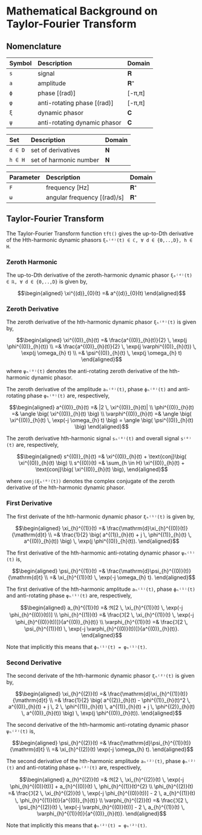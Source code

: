 # Mathematical Background on Taylor-Fourier Transform

## Nomenclature

| Symbol    | Description                   | Domain    |
|:----------|:------------------------------|:----------|
| `s`       | signal                        | 𝐑         |
| `a`       | amplitude                     | 𝐑⁺        |
| `ϕ`       | phase [(rad)]                 | [-π,π]    |
| `φ`       | anti-rotating phase [(rad)]   | [-π,π]    |
| `ξ`       | dynamic phasor                | 𝐂         |
| `ψ`       | anti-rotating dynamic phasor  | 𝐂         |

| Set       | Description                   | Domain    |
|:----------|:------------------------------|:----------|
| `d ∈ D`   | set of derivatives            | 𝐍         |
| `h ∈ H`   | set of harmonic number        | 𝐍         |

| Parameter | Description                   | Domain    |
|:----------|:------------------------------|:----------|
| `F`       | frequency [Hz]                | 𝐑⁺        |
| `ω`       | angular frequency [(rad)/s]   | 𝐑⁺        |

## Taylor-Fourier Transform

The Taylor-Fourier Transform function `tft()` gives the up-to-Dth derivative of 
the Hth-harmonic dynamic phasors `ξₕ⁽ᵈ⁾(t) ∈ ℂ, ∀ d ∈ {0,..,D}, h ∈ H`. 

### Zeroth Harmonic

The up-to-Dth derivative of the zeroth-harmonic dynamic phasor 
`ξ₀⁽ᵈ⁾(t) ∈ ℝ, ∀ d ∈ {0,..,D}` is given by,
```math
\begin{aligned}
    \xi^{(d)}_{0}(t)        =& a^{(d)}_{0}(t)
\end{aligned}
```

### Zeroth Derivative

The zeroth derivative of the hth-harmonic dynamic phasor `ξₕ⁽⁰⁾(t)` is given by,
```math
\begin{aligned}
    \xi^{(0)}_{h}(t)        =& \frac{a^{(0)}_{h}(t)}{2} \, \exp(j \phi^{(0)}_{h}(t)) \\
                            =& \frac{a^{(0)}_{h}(t)}{2} \, \exp(j \varphi^{(0)}_{h}(t)) \, \exp(j \omega_{h} t) \\
                            =& \psi^{(0)}_{h}(t) \, \exp(j \omega_{h} t)

\end{aligned}
```
where `ψₕ⁽⁰⁾(t)` denotes the anti-rotating zeroth derivative of the hth-harmonic 
dynamic phasor. 

The zeroth derivative of the amplitude `aₕ⁽⁰⁾(t)`, phase `ϕₕ⁽⁰⁾(t)` and anti-rotating 
phase `φₕ⁽⁰⁾(t)` are, respectively,
```math
\begin{aligned}
    a^{(0)}_{h}(t)          =& |2 \, \xi^{(0)}_{h}(t)| \\
    \phi^{(0)}_{h}(t)       =& \angle \big( \xi^{(0)}_{h}(t) \big) \\
    \varphi^{(0)}_{h}(t)    =& \angle \big( \xi^{(0)}_{h}(t) \, \exp(-j \omega_{h} t) \big) = \angle \big( \psi^{(0)}_{h}(t) \big)
\end{aligned}
```
The zeroth derivative hth-harmonic signal `sₕ⁽⁰⁾(t)` and overall signal `s⁽⁰⁾(t)` 
are, respectively,
```math
\begin{aligned}
    s^{(0)}_{h}(t)          =& \xi^{(0)}_{h}(t) + \text{conj}\big( \xi^{(0)}_{h}(t) \big) \\
    s^{(0)}(t)              =& \sum_{h \in H} \xi^{(0)}_{h}(t) + \text{conj}\big( \xi^{(0)}_{h}(t) \big),
\end{aligned}
```
where `conj(ξₕ⁽⁰⁾(t))` denotes the complex conjugate of the zeroth derivative of the 
hth-harmonic dynamic phasor.

### First Derivative

The first derivate of the hth-harmonic dynamic phasor `ξₕ⁽¹⁾(t)` is given by,
```math
\begin{aligned}
    \xi_{h}^{(1)}(t)        =&  \frac{\mathrm{d}\xi_{h}^{(0)}(t)}{\mathrm{d}t} \\
                            =&  \frac{1}{2} \big( a^{(1)}_{h}(t) +
                                j \, \phi^{(1)}_{h}(t) \, a^{(0)}_{h}(t)) \big)
                                \, \exp(j \phi^{(0)}_{h}(t)).

\end{aligned}
```

The first derivative of the hth-harmomic anti-rotating dynamic phasor `ψₕ⁽¹⁾(t)`
is,
```math 
\begin{aligned}
    \psi_{h}^{(1)}(t)       =&  \frac{\mathrm{d}\psi_{h}^{(0)}(t)}{\mathrm{d}t} \\
                            =&  \xi_{h}^{(1)}(t) \, \exp(-j \omega_{h} t).
\end{aligned}
```

The first derivative of the hth-harmonic amplitude `aₕ⁽¹⁾(t)`, phase `ϕₕ⁽¹⁾(t)` and
anti-rotating phase `φₕ⁽¹⁾(t)` are, respectively,
```math
\begin{aligned}
    a_{h}^{(1)}(t)          =& ℜ[2 \, \xi_{h}^{(1)}(t) \, \exp(-j \phi_{h}^{(0)}(t))] \\
    \phi_{h}^{(1)}(t)       =& \frac{ℑ[2 \, \xi_{h}^{(1)}(t) \, \exp(-j \phi_{h}^{(0)}(t))]}{a^{(0)}_{h}(t)} \\
    \varphi_{h}^{(1)}(t)    =& \frac{ℑ[2 \, \psi_{h}^{(1)}(t) \, \exp(-j \varphi_{h}^{(0)}(t))]}{a^{(0)}_{h}(t)}.
\end{aligned}
```
Note that implicitly this means that `ϕₕ⁽¹⁾(t) = φₕ⁽¹⁾(t)`.

### Second Derivative

The second derivate of the hth-harmonic dynamic phasor `ξₕ⁽²⁾(t)` is given by,
```math
\begin{aligned}
    \xi_{h}^{(2)}(t)        =&  \frac{\mathrm{d}\xi_{h}^{(1)}(t)}{\mathrm{d}t} \\
                            =&  \frac{1}{2} \big( 
                                a^{(2)}_{h}(t) - 
                                \phi^{(1)}_{h}(t)^2 \, a^{(0)}_{h}(t) +
                                j \, 2 \, \phi^{(1)}_{h}(t) \, a^{(1)}_{h}(t) +
                                j \, \phi^{(2)}_{h}(t) \, a^{(0)}_{h}(t)) \big)
                                \, \exp(j \phi^{(0)}_{h}(t)).

\end{aligned}
```

The second derivative of the hth-harmomic anti-rotating dynamic phasor `ψₕ⁽²⁾(t)`
is,
```math 
\begin{aligned}
    \psi_{h}^{(2)}(t)       =&  \frac{\mathrm{d}\psi_{h}^{(1)}(t)}{\mathrm{d}t} \\
                            =&  \xi_{h}^{(2)}(t) \exp(-j \omega_{h} t).
\end{aligned}
```

The second derivative of the hth-harmonic amplitude `aₕ⁽²⁾(t)`, phase `ϕₕ⁽²⁾(t)` and
anti-rotating phase `φₕ⁽²⁾(t)` are, respectively,
```math
\begin{aligned}
    a_{h}^{(2)}(t)          =& ℜ[2 \, \xi_{h}^{(2)}(t) \, \exp(-j \phi_{h}^{(0)}(t))] + a_{h}^{(0)}(t) \, \phi_{h}^{(1)}(t)^{2} \\
    \phi_{h}^{(2)}(t)       =& \frac{ℑ[2 \, \xi_{h}^{(2)}(t) \, \exp(-j \phi_{h}^{(0)}(t))] - 2 \, a_{h}^{(1)}(t) \, \phi_{h}^{(1)}(t)}{a^{(0)}_{h}(t)} \\
    \varphi_{h}^{(2)}(t)    =& \frac{ℑ[2 \, \psi_{h}^{(2)}(t) \, \exp(-j \varphi_{h}^{(0)}(t))] - 2 \, a_{h}^{(1)}(t) \, \varphi_{h}^{(1)}(t)}{a^{(0)}_{h}(t)}.
\end{aligned}
```
Note that implicitly this means that `ϕₕ⁽²⁾(t) = φₕ⁽²⁾(t)`.
